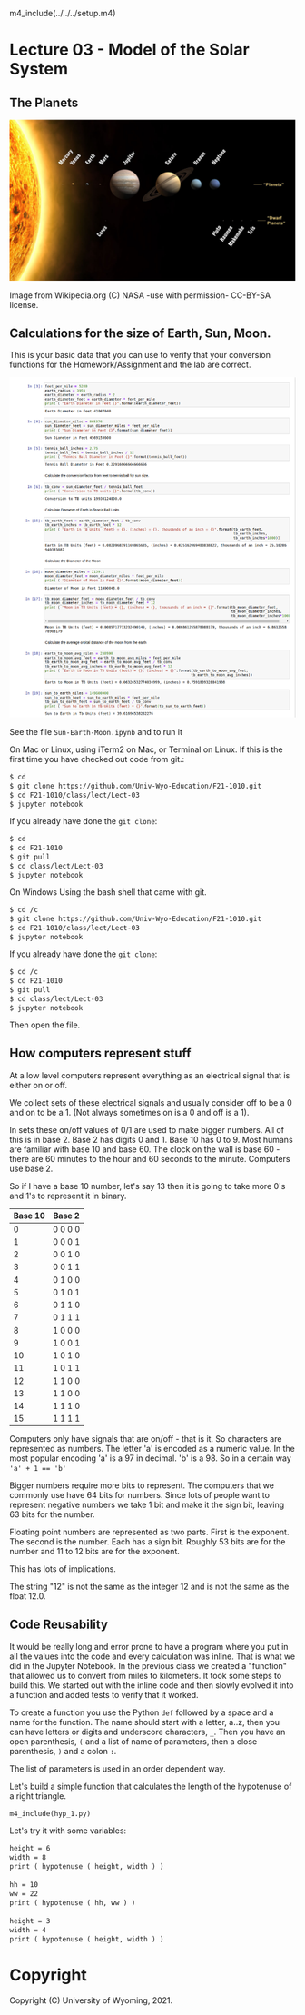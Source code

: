 
m4_include(../../../setup.m4)

# Lecture 03 - Model of the Solar System

## The Planets

![Planets2008.jpg](Planets2008.jpg)

Image from Wikipedia.org (C) NASA -use with permission- CC-BY-SA license.<br>

<div class="pagebreak"></div>

## Calculations for the size of Earth, Sun, Moon.

This is your basic data that you can use to verify that 
your conversion functions for the Homework/Assignment and
the lab are correct.

![Lect-03-jupiter-notebook.png](Lect-03-jupiter-notebook.png)

See the file `Sun-Earth-Moon.ipynb` and to run it 

On Mac or Linux, using iTerm2 on Mac, or Terminal on Linux. If this is the first time you have checked out code from git.:
```
$ cd
$ git clone https://github.com/Univ-Wyo-Education/F21-1010.git
$ cd F21-1010/class/lect/Lect-03
$ jupyter notebook
```

If you already have done the `git clone`:

```
$ cd
$ cd F21-1010
$ git pull
$ cd class/lect/Lect-03
$ jupyter notebook
```

On Windows Using the bash shell that came with git.

```
$ cd /c
$ git clone https://github.com/Univ-Wyo-Education/F21-1010.git
$ cd F21-1010/class/lect/Lect-03
$ jupyter notebook
```

If you already have done the `git clone`:

```
$ cd /c
$ cd F21-1010
$ git pull
$ cd class/lect/Lect-03
$ jupyter notebook
```

Then open the file.

## How computers represent stuff

At a low level computers represent everything as an electrical signal
that is either on or off.

We collect sets of these electrical signals and usually consider off
to be a 0 and on to be a 1.  (Not always sometimes on is a 0 and off
is a 1).

In sets these on/off values of 0/1 are used to make bigger numbers.
All of this is in base 2.  Base 2 has digits 0 and 1.  Base 10 has 
0 to 9.   Most humans are familiar with base 10 and base 60.
The clock on the wall is base 60 - there are 60 minutes to the hour
and 60 seconds to the minute.  Computers use base 2.

So if I have a base 10 number, let's say 13 then it is going to 
take more 0's and 1's to represent it in binary.

| Base 10 | Base 2   |
|---------|----------|
|     0   | 0 0 0 0  |
|     1   | 0 0 0 1  |
|     2   | 0 0 1 0  |
|     3   | 0 0 1 1  |
|     4   | 0 1 0 0  |
|     5   | 0 1 0 1  |
|     6   | 0 1 1 0  |
|     7   | 0 1 1 1  |
|     8   | 1 0 0 0  |
|     9   | 1 0 0 1  |
|    10   | 1 0 1 0  |
|    11   | 1 0 1 1  |
|    12   | 1 1 0 0  |
|    13   | 1 1 0 0  |
|    14   | 1 1 1 0  |
|    15   | 1 1 1 1  |


Computers only have signals that are on/off - that is it.
So characters are represented as numbers.  The letter 'a'
is encoded as a numeric value.  In the most popular encoding
'a' is a 97 in decimal.  'b' is a 98.  So in a certain way
`'a' + 1 == 'b'`

Bigger numbers require more bits to represent.  The computers
that we commonly use have 64 bits for numbers.  Since lots of
people want to represent negative numbers we take 1 bit and 
make it the sign bit, leaving 63 bits for the number.

Floating point numbers are represented as two parts.
First is the exponent.  The second is the number.  Each
has a sign bit.  Roughly 53 bits are for the number and
11 to 12 bits are for the exponent.

This has lots of implications.

The string "12" is not the same as the integer 12
and is not the same as the float 12.0.

## Code Reusability

It would be really long and error prone to have a program
where you put in all the values into the code and every
calculation was inline.  That is what we did in the Jupyter
Notebook.  In the previous class we created a "function"
that allowed us to convert from miles to kilometers.
It took some steps to build this.  We started out with
the inline code and then slowly evolved it into a function
and added tests to verify that it worked.

To create a function you use the Python `def` followed by
a space and a name for the function.  The name should start
with a letter, a..z, then you can have letters or digits
and underscore characters, `_`.   Then you have an open
parenthesis, `(` and a list of name of parameters, then
a close parenthesis, `)` and a colon `:`.

The list of parameters is used in an order dependent 
way.

Let's build a simple function that calculates the length
of the hypotenuse of a right triangle.

```
m4_include(hyp_1.py)
```

Let's try it with some variables:

```
height = 6
width = 8
print ( hypotenuse ( height, width ) )

hh = 10
ww = 22
print ( hypotenuse ( hh, ww ) )

height = 3
width = 4
print ( hypotenuse ( height, width ) )
```


# Copyright

Copyright (C) University of Wyoming, 2021.


